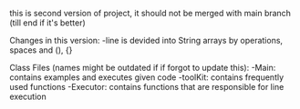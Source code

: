 this is second version of project, it should not be merged with main branch (till end if it's better)

Changes in this version:
	-line is devided into String arrays by operations, spaces and (), {}

Class Files (names might be outdated if if forgot to update this):
	-Main: contains examples and executes given code
	-toolKit: contains frequently used functions
	-Executor: contains functions that are responsible for line execution
